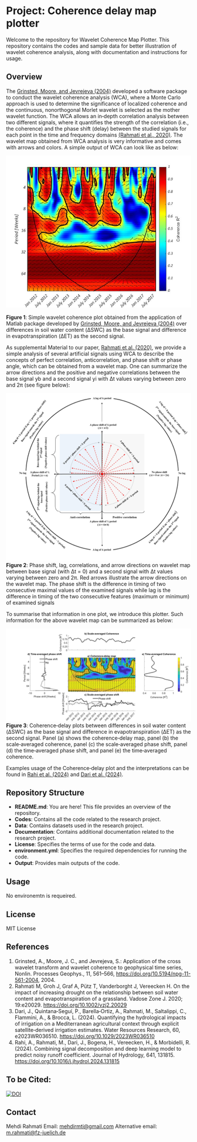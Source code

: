 # Project: Coherence delay map plotter

Welcome to the repository for Wavelet Coherence Map Plotter. 
This repository contains the codes and sample data for better illustration of wavelet coherence analysis, along with documentation and instructions for usage.

## Overview

The [Grinsted, Moore, and Jevrejeva (2004)](https://npg.copernicus.org/articles/11/561/2004/) developed a software package to conduct the wavelet coherence analysis (WCA), 
where a Monte Carlo approach is used to determine the significance of localized coherence and 
the continuous, nonorthogonal Morlet wavelet is selected as the mother wavelet function.
The WCA allows an in‐depth correlation analysis between two different signals, where it quantifies the strength of the correlation (i.e., the coherence) and
the phase shift (delay) between the studied signals for each point in the time and frequency domains [(Rahmati et al., 2020)](https://acsess.onlinelibrary.wiley.com/doi/full/10.1002/vzj2.20029).
The wavelet map obtained from WCA analysis is very informative and comes with arrows and colors. A simple output of WCA can look like as below:

![plot](./Output/SimpleWaveletMap.jpg)

**Figure 1**: Simple wavelet coherence plot obtained from the application of Matlab package developed by [Grinsted, Moore, and Jevrejeva (2004)](https://npg.copernicus.org/articles/11/561/2004/) over differences in soil water content (ΔSWC) as the base signal and difference in evapotranspiration (ΔET) as the second signal.

As supplemental Material to our paper, [Rahmati et al. (2020)](https://acsess.onlinelibrary.wiley.com/doi/full/10.1002/vzj2.20029), we provide a simple analysis of several artificial signals using WCA to 
describe the concepts of perfect correlation, anticorrelation, and phase shift or phase angle, which can be obtained from a wavelet map.
One can summarize the arrow directions and the positive and negative correlations between the base signal yb and a second signal yi 
with Δt values varying between zero and 2π (see figure below):

![plot](./Output/WaveletCircle.jpg) 
**Figure 2**: Phase shift, lag, correlations, and arrow directions on wavelet map between base signal (with Δt = 0) and a second signal with Δt values varying between zero and 2π. Red arrows illustrate the arrow directions on the wavelet map. The phase shift is the difference in timing of two consecutive maximal values of the examined signals while lag is the difference in timing of the two consecutive features (maximum or minimum) of examined signals

To summarise that information in one plot, we introduce this plotter. Such information for the above wavelet map can be summarized as below:

![plot](./Output/SampleOutput.jpg)
**Figure 3**: Coherence‐delay plots between differences in soil water content (ΔSWC) as the base signal and difference in evapotranspiration (ΔET) as the second signal. Panel (a) shows the coherence‐delay map, panel (b) the scale‐averaged coherence, panel (c) the scale‐averaged phase shift, panel (d) the time‐averaged phase shift, and panel (e) the time‐averaged coherence.

Examples usage of the Coherence‐delay plot and the interpretations can be found in [Rahi et al. (2024)](https://www.sciencedirect.com/science/article/pii/S0022169424012113?via%3Dihub) and [Dari et al. (2024)](https://agupubs.onlinelibrary.wiley.com/doi/10.1029/2023WR036510).

## Repository Structure

- **README.md**: You are here! This file provides an overview of the repository.
- **Codes**: Contains all the code related to the research project.
- **Data**: Contains datasets used in the research project.
- **Documentation**: Contains additional documentation related to the research project.
- **License**: Specifies the terms of use for the code and data.
- **environment.yml**: Specifies the required dependencies for running the code.
- **Output**: Provides main outputs of the code.

## Usage

No environemtn is requeired. 

## License

MIT License

## References

1. Grinsted, A., Moore, J. C., and Jevrejeva, S.: Application of the cross wavelet transform and wavelet coherence to geophysical time series, Nonlin. Processes Geophys., 11, 561–566, https://doi.org/10.5194/npg-11-561-2004, 2004.
2. Rahmati M, Groh J, Graf A, Pütz T, Vanderborght J, Vereecken H. On the impact of increasing drought on the relationship between soil water content and evapotranspiration of a grassland. Vadose Zone J. 2020; 19:e20029. https://doi.org/10.1002/vzj2.20029
3. Dari, J., Quintana‐Seguí, P., Barella‐Ortiz, A., Rahmati, M., Saltalippi, C., Flammini, A., & Brocca, L. (2024). Quantifying the hydrological impacts of irrigation on a Mediterranean agricultural context through
explicit satellite‐derived irrigation estimates. Water Resources Research, 60, e2023WR036510. https://doi.org/10.1029/2023WR036510
4. Rahi, A., Rahmati, M., Dari, J., Bogena, H., Vereecken, H., & Morbidelli, R. (2024). Combining signal decomposition and deep learning model to predict noisy runoff coefficient. Journal of Hydrology, 641, 131815. https://doi.org/10.1016/j.jhydrol.2024.131815

## To be Cited:
[![DOI](https://zenodo.org/badge/DOI/10.5281/zenodo.13992032.svg)](https://doi.org/10.5281/zenodo.13992032)

## Contact

Mehdi Rahmati
Email: mehdirmti@gmail.com
Alternative email: m.rahmati@fz-juelich.de

